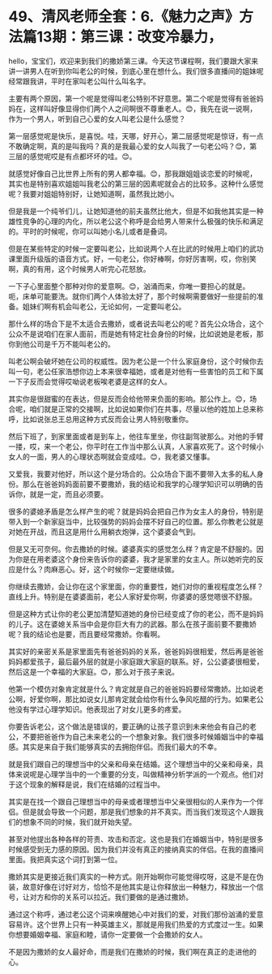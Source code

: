 # 49、清风老师全套：6.《魅力之声》方法篇13期：第三课：改变冷暴力，

hello，宝宝们，欢迎来到我们的撒娇第三课。今天这节课程啊，我们要跟大家来讲一讲男人在听到你叫老公的时候，到底心里在想什么。我们很多直播间的姐妹呢经常跟我讲，平时在家叫老公叫什么叫名字。

主要有两个原因，第一个呢是觉得叫老公特别不好意思。第二个呢是觉得有爸爸妈妈在，这样叫好像显得你们两个人之间啊很不尊重老人。😊，我先在说一说啊，作为一个男人，听到自己心爱的女人叫老公是什么感觉？

第一层感觉呢是快乐，是喜悦。哇，天哪，好开心，第二层感觉呢是惊讶，有一点不敢确定啊，真的是叫我吗？真的是我最心爱的女人叫我了一句老公吗？😊，第三层的感觉呢哎是有点都坏坏的哇。😊。

就感觉好像自己比世界上所有的男人都幸福。😊，那我跟姐姐谈恋爱的时候呢，其实也是特别喜欢姐姐叫我老公的第三层的因素呢就会占的比较多。这种什么感觉呢？我要对姐姐特别好，让她知道啊，虽然我比她小。

但是我是一个纯爷们儿，让她知道他的前夫虽然比他大，但是不如我他其实是一种雄性竞争的心理的内化，所以老公这个称呼是会给男人带来什么极强的快乐和满足的。平时的时候呢，你可以叫她小名儿或者是叠词。

但是在某些特定的时候一定要叫老公，比如说两个人在比武的时候用上咱们的武功课里面升级版的语音方式。好，一句老公，你好棒啊，你好厉害啊，哎，你别笑啊，真的有用，这个时候男人听完心花怒放。

一下子心里面整个那种对你的爱意啊。😊，汹涌而来，你唯一要担心的就是。呃，床单可能要洗。就你们两个人体验太好了，那个时候啊需要做好一些提前的准备。姐妹们啊有机会叫老公，无论如何，一定要叫老公。

那什么样的场合下是不太适合去撒娇，或者说去叫老公的呢？首先公众场合，这个公众不是说咱们在家人面前，而是她有特定社会身份的时候，比如说她是老板，那你到他公司是千万不能叫老公的。

叫老公啊会破坏她在公司的权威性。因为老公是一个什么家庭身份，这个时候你去叫一句，老公任家浩想你边上本来很幸福她，或者是对他有一些害怕的员工和下属一下子反而会觉得哎呦说老板唉老婆是这样的女人。

其实你是很甜蜜的在表达，但是反而会给他带来负面的影响。那公作上。😊，场合呢，咱们就是正常的交接啊，比如说如果你们在共事，尽量以他的姓加上总来称呼，比如说张总王总用这种方式反而会让男人特别敬重你。

然后下班了，到家里面或者是到车上，他往车里坐，你往副驾驶那么。对他的手臂一搂，哎，来一个老公，你平时在工作当中那么认真，人家喜欢死了。这个时候小女人的一面，男人的心理状态啊就会变成哇。😊，我老婆又懂事。

又爱我，我要对他好，所以这个是分场合的。公众场合下面不要带入太多的私人身份。那么在爸爸妈妈面前要不要撒娇，我的结论和我学的心理学知识可以明确的告诉你，就是一定，而且必须要。

很多的婆媳矛盾是怎么样产生的呢？就是妈妈会把自己作为女主人的身份，特别是带入到一个新家庭当中，比较强势的妈妈会摆不好自己的位置。那么你教老公就是对她在开战，而且这是用什么用躺衣炮弹，这个婆婆会气到。

但是又无可奈何。你去撒娇的时候。婆婆真实的感觉怎么样？肯定是不舒服的。因为你是在用老婆这个身份来告诉你的婆婆，我才是家里的女主人。所以她听完的反应是什么？肉麻恶心。好，这个时候你一定要继续做。

你继续去撒娇，会让你在这个家里面，你的重要性，她们对你的重视程度怎么样？直线上升。特别是在婆婆面前，老公人家好爱你啊，你婆婆的感觉嗯很不舒服。

但是这种方式让你的老公更加清楚知道她的身份已经变成了你的老公，而不是妈妈的儿子。这在婆媳关系当中会是你巨大有力的武器。那么在孩子面前要不要撒娇呢？我的结论也是要，而且要经常撒娇。你看啊。

其实好的亲密关系是家里面先有爸爸妈妈的关系，爸爸妈妈很相爱，然后再是爸爸妈妈都爱孩子，最后最外层的就是小家庭跟大家庭的联系。好，公公婆婆很相爱，然后这是一个幸福的大家庭。😊，那么对于孩子来说。

他第一个模仿对象肯定就是什么？肯定就是自己的爸爸妈妈要经常撒娇。比如说老公啊，好爱你啊，那比如说女儿那肯定就会给你有什么争风吃醋的行为。如果老公他没有学过心理学知识。他表现出了对女儿更多的疼爱。

你要告诉老公，这个做法是错误的，要正确的让孩子意识到未来他会有自己的老公，不要把爸爸作为自己未来老公的一个想象对象。我们很多时候婚姻当中的幸福感。其实是来自于我们能够真实的去拥抱伴侣。而我们最大的不幸。

就是我们跟自己的理想当中的父亲和母亲在结婚。这个理想当中的父亲和母亲，具体来说呢是心理学当中的一个重要的分支，叫做精神分析学派的一个观点。他们对于这个现象的解释是说，我们在结婚的过程当中。

其实是在找一个跟自己理想当中的母亲或者理想当中父亲很相似的人来作为一个伴侣。但是就会导致一个问题，那是我们想象的并不真实。而当我们发现这个人跟我们的想象不同的时候，我们就开始失望。

甚至对他提出各种各样的苛责、攻击和否定。这也是我们在婚姻当中，特别是很多时候感受到无力感的原因。因为我们并没有真正的接纳真实的伴侣。在我的直播间里面。我把真实这个词打到第一位。

撒娇其实是更接近我们真实的一种方式。刚开始啊你可能觉得哎呀，这是不是在伪装，故意好像在讨好对方，恰恰不是他其实是让你释放出一种魅力，释放出一个信号，让对方和你的关系可以拉近。我们要做的是通过撒娇。

通过这个称呼，通过老公这个词来唤醒她心中对我们的爱，对我们那份汹涌的爱意容易许。这个世界上只有一种英雄主义，那就是用我们热爱的方式度过一生。如果你想要婚姻幸福、家庭和睦，请你一定要做一个会撒娇的女人。

不是因为撒娇的女人最好命，而是我们在撒娇的时候，我们啊在真正的走进他的心。